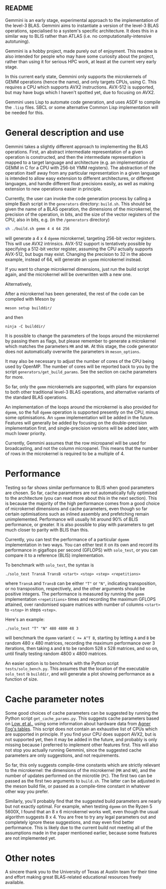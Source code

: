 ## README ##

Gemmini is an early stage, experimental approach to the implementation
of the level-3 BLAS.  Gemmini aims to instantiate a version of the
level-3 BLAS operations, specialised to a system's specific
architecture. It does this in a similar way to BLIS rather than ATLAS
(i.e. no computationally-intensive autotuning).

Gemmini is a hobby project, made purely out of enjoyment. This readme
is also intended for people who may have some curiosity about the
project, rather than using it for serious HPC work, at least at the
current very early stage.

In this current early state, Gemmini only supports the microkernels of
GEMM operations (hence the name), and only targets CPUs, using C. This
requires a CPU which supports AVX2 instructions. AVX-512 is supported,
but may have bugs which I haven't spotted yet, due to focusing on
AVX2.

Gemmini uses Lisp to automate code generation, and uses ASDF to
compile the `.lisp` files. SBCL or some alternative Common Lisp
implementation will be needed for this.

# General description and use #

Gemmini takes a slightly different approach to implementing the BLAS
operations. First, an abstract intermediate representation of a given
operation is constructed, and then the intermediate representation is
mapped to a target language and architecture (e.g. an implementation
of GEMM in C for a CPU with 256-bit YMM registers). The abstraction of
the operation itself away from any particular representation in a
given language is intended to allow easy extension to different
architectures, or different languages, and handle different float
precisions easily, as well as making extension to new operations
easier in principle.

Currently, the user can invoke the code generation process by calling
a simple Bash script in the `generators` directory: `build.sh`. This
should be given the name of a BLAS operation, the dimensions of the
microkernel, the precision of the operation, in bits, and the size of
the vector registers of the CPU, also in bits, e.g. (in the
`/generators` directory)

```bash
sh ./build.sh gemm 4 4 64 256
```

will generate a 4 x 4 `dgemm` microkernel, targeting 256-bit vector
registers. This will use AVX2 intrinsics. AVX-512 support is
tentatively possible by specifying a 512-bit vector register, assuming
the CPU actually supports AVX-512, but bugs may exist. Changing the
precision to 32 in the above example, instead of 64, will generate an
`sgemm` microkernel instead.

If you want to change microkernel dimensions, just run the build
script again, and the microkernel will be overwritten with a new one.

Alternatively, 

After a microkernel has been generated, the rest of the code can be
compiled with Meson by 

```shell 
meson setup builddir/
```

and then

```shell
ninja -C builddir/
```

It is possible to change the parameters of the loops around the
microkernel by passing them as flags, but please remember to generate
a microkernel which matches the parameters `MR` and `NR`. At this
stage, the code generator does not automatically overwrite the
parameters in `meson_options`.

It may also be necessary to adjust the number of cores of the CPU
being used by OpenMP. The number of cores will be reported back to you
by the script `generators/get_build_params`. See the section on cache
parameters for more.

So far, only the `gemm` microkernels are supported, with plans for
expansion to both other traditional level-3 BLAS operations, and
alternative variants of the standard BLAS operations.

An implementation of the loops around the microkernel is also provided
for `dgemm`, so the full `dgemm` operation is supported presently on
the CPU, minus some optimisations. An `sgemm` implementation will be
added in the future. Features will generally be added by focusing on
the double-precision implementation first, and single-precision
versions will be added later, with much lower priority.

Currently, Gemmini assumes that the row micropanel will be used for
broadcasting, and not the column micropanel. This means that the
number of rows in the microkernel is required to be a multiple of 4.

# Performance #

Testing so far shows similar performance to BLIS when good parameters
are chosen. So far, cache parameters are not automatically fully
optimised to the architecture (you can read more about this in the
next section). This is because the majority of the high performance
comes from a good choice of microkernel dimensions and cache
parameters, even though so far certain optimisations such as inlined
assembly and prefetching remain unimplemented. Performance will
usually hit around 90% of BLIS performance, or greater. It is also
possible to play with parameters to get much closer to parity with
BLIS than this.

Currently, you can test the performance of a particular `dgemm`
implementation in two ways. You can either test it on its own and
record its performance in gigaflops per second (GFLOPS) with
`solo_test`, or you can compare it to a reference (BLIS)
implementation.

To benchmark with `solo_test`, the syntax is

```shell
./solo_test TransA TransB <start> <stop> <step> <repetitions> 
```

where `TransA` and `TransB` can be either `"T"` or `"N"`, indicating
transposition, or no transposition, respectively, and the other
arguments should be positive integers. The performance is measured by
running the `gemm` implementation `<repetitions>` times and recording
the maximum GFLOPS attained, over randomised square matrices with
number of columns `<start>` to `<stop>` in steps `<step>`. 

Here's an example:

```shell
./solo_test "T" "N" 480 4800 48 3
```

will benchmark the `dgemm` variant `C += A^T B`, starting by letting
`A` and `B` be random 480 x 480 matrices, recording the maximum
performance over 3 iterations, then taking `A` and `B` to be random
528 x 528 matrices, and so on, until finally testing random 4800 x
4800 matrices.

An easier option is to benchmark with the Python script
`tests/solo_bench.py`. This assumes that the location of the
executable `solo_test` is `builddir`, and will generate a plot showing
performance as a function of size.

# Cache parameter notes #

Some good choices of cache parameters can be suggested by running the
Python script `get_cache_params.py`. This suggests cache parameters
based on [Low, et al.](https://dl.acm.org/doi/10.1145/2925987), using
some information about hardware data from [Agner Fog's
tables](https://www.agner.org/optimize/instruction_tables.pdf). This
script does not contain an exhaustive list of CPUs which are supported
in principle. If you find your CPU does support AVX2, but is not
supported yet, then it may be added in the future, and probably is
only missing because I preferred to implement other features
first. This will also not stop you actually running Gemmini, since the
suggested cache parameters are only suggestions, and not requirements.

So far, this only suggests compile-time constants which are strictly
relevant to the microkernel: the dimensions of the microkernel (`MR`
and `NR`), and the number of updates performed on the microtile
(`PC`). The first two can be passed as the first two arguments to
`build.sh`. The latter can be adjusted in the meson build file, or
passed as a compile-time constant in whatever other way you prefer.

Similarly, you'll probably find that the suggested build parameters
are nearly but not exactly optimal. For example, when testing `dgemm`
on the Ryzen 5 5600X, I found that an 8 x 6 microkernel works well,
even though the usual algorithm suggests 8 x 4. You are free to try
any legal parameters out and completely ignore these suggestions, and
may even find better performance. This is likely due to the current
build not meeting all of the assumptions made in the paper mentioned
earlier, because some features are not implemented yet.


# Other notes #

A sincere thank you to the University of Texas at Austin team for
their time and effort making great BLAS-related educational resources
freely available.
